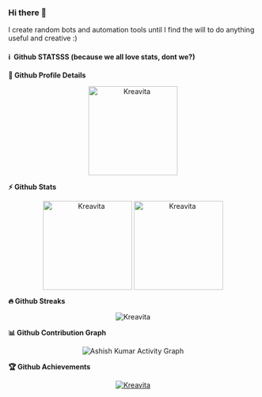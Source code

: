 ### Hi there 👋

I create random bots and automation tools until I find the will to do anything useful and creative :)

<!--
**Kreavita/Kreavita** is a ✨ _special_ ✨ repository because its `README.md` (this file) appears on your GitHub profile.

Here are some ideas to get you started:

- 🔭 I’m currently working on ...
- 🌱 I’m currently learning ...
- 👯 I’m looking to collaborate on ...
- 🤔 I’m looking for help with ...
- 💬 Ask me about ...
- 📫 How to reach me: ...
- 😄 Pronouns: ...
- ⚡ Fun fact: ...
-->


<h4>ℹ️ &nbsp;Github STATSSS (because we all love stats, dont we?)</h4>
	
  <summary><b>🔎 Github Profile Details</b></summary>
<p align="center"><img height="180em" src="https://github-profile-summary-cards.vercel.app/api/cards/profile-details?username=Kreavita&theme=github_dark" alt="Kreavita" align = "center"/></p>

  <summary><b>⚡ Github Stats</b></summary>
<p align="center"><img height="180em" src="https://github-readme-stats.vercel.app/api?username=Kreavita&hide_border=true&count_private=true&show_icons=true&theme=radical" alt="Kreavita" align = "center"/>
<img height="180em" src="https://github-readme-stats.vercel.app/api/top-langs?username=Kreavita&show_icons=true&locale=en&layout=compact&hide_border=true&theme=radical" alt="Kreavita" align = "center"/></p>

 <summary><b>🔥 Github Streaks</b></summary>
<p align="center"><img src="https://github-readme-streak-stats.herokuapp.com/?user=Kreavita&theme=black-ice&hide_border=true&stroke=0000&background=0D1117&ring=e05397&fire=e05397&currStreakLabel=e05397" alt="Kreavita" /></p>

<summary><b>📊 Github Contribution Graph</b></summary>
<p align="center"<a href="#"><img alt="Ashish Kumar Activity Graph" src="https://activity-graph.herokuapp.com/graph?username=Kreavita&bg_color=0D1117&color=e05397&line=e05397&point=FFFFFF&hide_border=true&" /></a></p>
<!-- </details>
<details>    -->
 <summary><b>🏆 Github Achievements</b></summary>
<p align="center"> <a href="https://github.com/Kreavita"><img src="https://github-profile-trophy.vercel.app/?username=Kreavita&margin-w=5&theme=radical" alt="Kreavita" /></a> </p>

<br>
